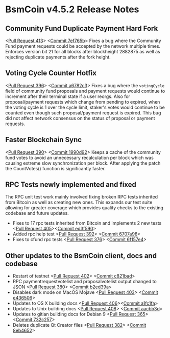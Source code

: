 # BsmCoin v4.5.2 Release Notes

## Community Fund Duplicate Payment Hard Fork
<[Pull Request 413](https://github.com/bsmcoin/bsmcoin-core/pull/413)> 
<[Commit 7ef765b](https://github.com/bsmcoin/bsmcoin-core/commit/7ef765bf05802d491a6be8b8ea781e33f9c5aa4f)>
Fixes a bug where the Community Fund payment requests could be accepted by the network multiple times. Enforces version bit 21 for all blocks after blockheight 2882875 as well as rejecting duplicate payments after the fork height.

## Voting Cycle Counter Hotfix
<[Pull Request 396](https://github.com/bsmcoin/bsmcoin-core/pull/396)> 
<[Commit a6782c3](https://github.com/bsmcoin/bsmcoin-core/commit/a6782c3be14444433b8a2b9abeac9aef7151331d)>
Fixes a bug where the `votingCycle` field of community fund proposals and payment requests would continue to increment after their terminal state if a user reorgs. Also for proposal/payment requests which change from pending to expired, when the voting cycle is 1 over the cycle limit, staker's votes would continue to be counted even though such proposal/payment request is expired. This bug did not affect network consensus on the status of proposal or payment requests.

## Faster Blockchain Sync
<[Pull Request 390](https://github.com/bsmcoin/bsmcoin-core/pull/390)> 
<[Commit 1990d92](https://github.com/bsmcoin/bsmcoin-core/commit/1990d929f216e69efa96484b31d3e65ff4196aee)>
Keeps a cache of the community fund votes to avoid an unnecessary recalculation per block which was causing extreme slow synchronization per block. After applying the patch the CountVotes() function is significantly faster.

## RPC Tests newly implemented and fixed
The RPC unit test work mainly involved fixing broken RPC tests inherited from Bitcoin as well as creating new ones. This expands our test suite allowing for greater coverage which provides quality checks to the existing codebase and future updates.

- Fixes to 17 rpc tests inherited from Bitcoin and implements 2 new tests <[Pull Request 405](https://github.com/bsmcoin/bsmcoin-core/pull/405)><[Commit ed3f590](https://github.com/bsmcoin/bsmcoin-core/commit/ed3f590ad8d1b25bfdc6caee153a9372c8180cb6)>
- Added rpc help test <[Pull Request 392](https://github.com/bsmcoin/bsmcoin-core/pull/392)> <[Commit 6707a98](https://github.com/bsmcoin/bsmcoin-core/commit/6707a98f4788251fdc5afcea914a456f38926349)>
- Fixes to cfund rpc tests <[Pull Request 376](https://github.com/bsmcoin/bsmcoin-core/pull/376)> <[Commit 6f157e4](https://github.com/bsmcoin/bsmcoin-core/commit/6f157e4ba2c92f3f038798baa30eb0aaa563b43d)>

## Other updates to the BsmCoin client, docs and codebase
- Restart of testnet <[Pull Request 402](https://github.com/bsmcoin/bsmcoin-core/pull/402)> <[Commit c821bad](https://github.com/bsmcoin/bsmcoin-core/commit/c821badee5bfc4910671e37680b731ce52aadd6e)>
- RPC paymentrequestvotelist and proposalvotelist output changed to JSON <[Pull Request 380](https://github.com/bsmcoin/bsmcoin-core/pull/380)> <[Commit b2ed39a](https://github.com/bsmcoin/bsmcoin-core/commit/b2ed39a45d190b06b25eb404c02b4c8a3c90f5a7)>
- Disables dark mode on MacOS Mojave <[Pull Request 403](https://github.com/bsmcoin/bsmcoin-core/pull/403)> <[Commit e436506](https://github.com/bsmcoin/bsmcoin-core/commit/e4365060007ae08b17fe2de99971677c7d32ce11)>
- Updates to OS X building docs <[Pull Request 406](https://github.com/bsmcoin/bsmcoin-core/pull/406)><[Commit a1fc1fa](https://github.com/bsmcoin/bsmcoin-core/commit/a1fc1fa19fcb07194b5955a3a18e6fd5d4f81170)>
- Updates to Unix building docs <[Pull Request 408](https://github.com/bsmcoin/bsmcoin-core/pull/408)> <[Commit aacbb3d](https://github.com/bsmcoin/bsmcoin-core/commit/aacbb3dfc51374da649274754d2fec44dc27b342)>
- Updates to gitian building docs for Debian 9 <[Pull Request 365](https://github.com/bsmcoin/bsmcoin-core/pull/365)> <[Commit 732c257](https://github.com/bsmcoin/bsmcoin-core/commit/732c257b8a3c9c439c9fef9be7cbb726db118018)>
- Deletes duplicate Qt Creator files <[Pull Request 382](https://github.com/bsmcoin/bsmcoin-core/pull/382)> <[Commit 8eb4652](https://github.com/bsmcoin/bsmcoin-core/commit/8eb4652cb9e35524a8449cf4ef1645af47e435ba)>

